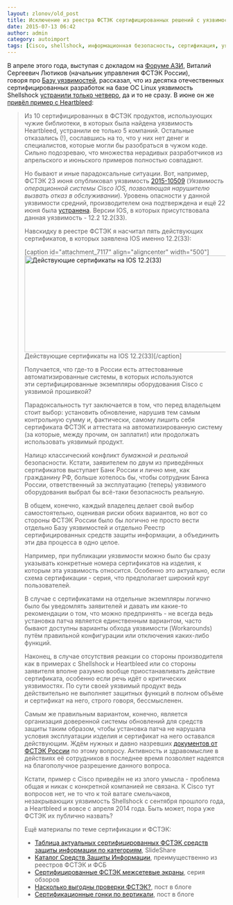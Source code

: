 ```yaml
---
layout: zlonov/old_post
title: Исключение из реестра ФСТЭК сертифицированных решений с уязвимостями
date: 2015-07-13 06:42
author: admin
category: autoimport
tags: [Cisco, shellshock, информационная безопасность, сертификация, уязвимость, ФСТЭК]
---
```

В апреле этого года, выступая с докладом на <a href="https://zlonov.ru/quotes-from-the-azi-forum/" target="_blank" rel="noopener noreferrer">Форуме АЗИ</a>, Виталий Сергеевич Лютиков (начальник управления ФСТЭК России), говоря про <a href="http://www.bdu.fstec.ru/vul" target="_blank" rel="noopener noreferrer">Базу уязвимостей</a>, рассказал, что из десятка отечественных сертифицированных разработок на базе ОС Linux уязвимость Shellshock <a href="https://twitter.com/zlonov/status/587900483211243521" target="_blank" rel="noopener noreferrer">устранили только четверо</a>, да и то не сразу. В июне он же <a href="http://lukatsky.blogspot.ru/2015/06/blog-post_8.html" target="_blank" rel="noopener noreferrer">привёл пример с Heartbleed</a>:
<blockquote>Из 10 сертифицированных в ФСТЭК продуктов, использующих чужие библиотеки, в которых была найдена уязвимость Heartbleed, устранили ее только 5 компаний. Остальные отказались (!), сославшись на то, что у них нет денег и специалистов, которые могли бы разобраться в чужом коде.
Сильно подозреваю, что множества нерадивых разработчиков из апрельского и июньского примеров полностью совпадают.

Но бывают и иные парадоксальные ситуации. Вот, например, ФСТЭК 23 июня опубликовал уязвимость <a href="http://www.bdu.fstec.ru/vul/2015-10509" target="_blank" rel="noopener noreferrer">2015-10509</a> (<em>Уязвимость операционной системы Cisco IOS, позволяющая нарушителю вызвать отказ в обслуживании</em>). Уровень опасности у данной уязвимости средний, производителем она подтверждена и ещё 22 июня была <a href="http://tools.cisco.com/security/center/viewAlert.x?alertId=39440" target="_blank" rel="noopener noreferrer">устранена</a>. Версии IOS, в которых присутствовала данная уязвимость - 12.2 12.2(33).

Навскидку в реестре ФСТЭК я насчитал пять действующих сертификатов, в которых заявлена IOS именно 12.2(33):

[caption id="attachment_7117" align="aligncenter" width="500"]<a href="/assets/uploads/Действующие-сертификаты-на-IOS-12.233.png"><img class="wp-image-7117" src="/assets/uploads/Действующие-сертификаты-на-IOS-12.233.png" alt="Действующие сертификаты на IOS 12.2(33)" width="500" height="223" /></a> Действующие сертификаты на IOS 12.2(33)[/caption]

Получается, что где-то в России есть аттестованные автоматизированные системы, в которых используются эти сертифицированные экземпляры оборудования Cisco с уязвимой прошивкой?

Парадоксальность тут заключается в том, что перед владельцем стоит выбор: установить обновление, нарушив тем самым контрольную сумму и, фактически, самому лишить себя сертификата ФСТЭК и аттестата на автоматизированную систему (за которые, между прочим, он заплатил) или продолжать использовать уязвимый продукт.

Налицо классический конфликт <em>бумажной</em> и <em>реальной</em> безопасности. Кстати, заявителем по двум из приведённых сертификатов выступает Банк России и лично мне, как гражданину РФ, больше хотелось бы, чтобы сотрудник Банка России, ответственный за эксплуатацию (теперь) уязвимого оборудования выбрал бы всё-таки безопасность реальную.

В общем, конечно, каждый владелец делает свой выбор самостоятельно, оценивая риски обоих вариантов, но вот со стороны ФСТЭК России было бы логично не просто вести отдельно Базу уязвимостей и отдельно Реестр сертифицированных средств защиты информации, а объединить эти два процесса в одно целое.

Например, при публикации уязвимости можно было бы сразу указывать конкретные номера сертификатов на изделия, к которым эта уязвимость относится. Особенно это актуально, если схема сертификации - серия, что предполагает широкий круг пользователей.

В случае с сертификатами на отдельные экземпляры логично было бы уведомлять заявителей и давать им какие-то рекомендации о том, что можно предпринять - не всегда ведь установка патча является единственным вариантом, часто бывают доступны варианты обхода уязвимости (Workarounds) путём правильной конфигурации или отключения каких-либо функций.

Наконец, в случае отсутствия реакции со стороны производителя как в примерах с Shellshock и Heartbleed или со стороны заявителя вполне разумно вообще приостанавливать действие сертификата, особенно если речь идёт о критических уязвимостях. По сути своей уязвимый продукт ведь действительно не выполняет защитных функций в полном объёме и сертификат на него, строго говоря, бессмысленен.

Самым же правильным вариантом, конечно, является организация доверенной системы обновлений для средств защиты таким образом, чтобы установка патча не нарушала условия эксплуатации изделия и сертификат на него оставался действующим. Ждём нужных и давно назревших <a href="http://fstec.ru/component/attachments/download/671" target="_blank" rel="noopener noreferrer">документов от ФСТЭК России</a> по этому вопросу. Активность и здравомыслие в действиях её сотрудников в последнее время позволяет надеятся на благополучное разрешение данного вопроса.

Кстати, пример с Cisco приведён не из злого умысла - проблема общая и никак с конкретной компанией не связана. К Cisco тут вопросов нет, не то что к той ватаге смельчаков, незакрывающих уязвимость Shellshock с сентября прошлого года, а Heartbleed и вовсе с апреля 2014 года. Быть может, пора уже ФСТЭК их публично назвать?

Ещё материалы по теме сертификации и ФСТЭК:
<ul>
 	<li><a href="http://www.slideshare.net/zlonov/certified-information-protection-systems" target="_blank" rel="noopener noreferrer">Таблица актуальных сертифицированных ФСТЭК средств защиты информации по категориям</a>, SlideShare</li>
 	<li><a href="https://zlonov.ru/catalog/" target="_blank" rel="noopener noreferrer">Каталог Средств Защиты Информации</a>, преимущественно из реестров ФСТЭК и ФСБ</li>
 	<li><a href="https://zlonov.ru/certified_firewalls/" target="_blank" rel="noopener noreferrer">Сертифицированные ФСТЭК межсетевые экраны</a>, серия обзоров</li>
 	<li><a href="https://zlonov.ru/fstec-benefits/" target="_blank" rel="noopener noreferrer">Насколько выгодны проверки ФСТЭК?</a>, пост в блоге</li>
 	<li><a href="https://zlonov.ru/certification-vertical-races/" target="_blank" rel="noopener noreferrer">Сертификационные гонки по вертикали</a>, пост в блоге</li>
</ul>
